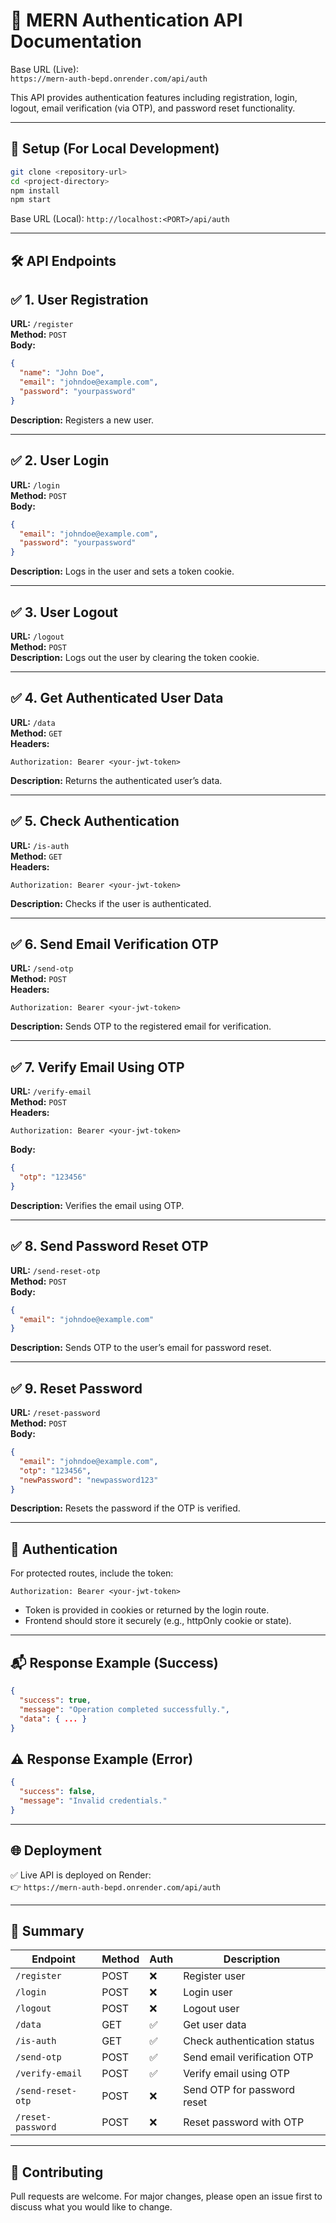 
# 📌 MERN Authentication API Documentation

Base URL (Live):  
`https://mern-auth-bepd.onrender.com/api/auth`

This API provides authentication features including registration, login, logout, email verification (via OTP), and password reset functionality.

---

## 🚀 **Setup (For Local Development)**
```bash
git clone <repository-url>
cd <project-directory>
npm install
npm start
```
Base URL (Local): `http://localhost:<PORT>/api/auth`

---

## 🛠 **API Endpoints**

## ✅ **1. User Registration**
**URL:** `/register`  
**Method:** `POST`  
**Body:**
```json
{
  "name": "John Doe",
  "email": "johndoe@example.com",
  "password": "yourpassword"
}
```
**Description:** Registers a new user.

---

## ✅ **2. User Login**
**URL:** `/login`  
**Method:** `POST`  
**Body:**
```json
{
  "email": "johndoe@example.com",
  "password": "yourpassword"
}
```
**Description:** Logs in the user and sets a token cookie.

---

## ✅ **3. User Logout**
**URL:** `/logout`  
**Method:** `POST`  
**Description:** Logs out the user by clearing the token cookie.

---

## ✅ **4. Get Authenticated User Data**
**URL:** `/data`  
**Method:** `GET`  
**Headers:**
```
Authorization: Bearer <your-jwt-token>
```
**Description:** Returns the authenticated user’s data.

---

## ✅ **5. Check Authentication**
**URL:** `/is-auth`  
**Method:** `GET`  
**Headers:**
```
Authorization: Bearer <your-jwt-token>
```
**Description:** Checks if the user is authenticated.

---

## ✅ **6. Send Email Verification OTP**
**URL:** `/send-otp`  
**Method:** `POST`  
**Headers:**
```
Authorization: Bearer <your-jwt-token>
```
**Description:** Sends OTP to the registered email for verification.

---

## ✅ **7. Verify Email Using OTP**
**URL:** `/verify-email`  
**Method:** `POST`  
**Headers:**
```
Authorization: Bearer <your-jwt-token>
```
**Body:**
```json
{
  "otp": "123456"
}
```
**Description:** Verifies the email using OTP.

---

## ✅ **8. Send Password Reset OTP**
**URL:** `/send-reset-otp`  
**Method:** `POST`  
**Body:**
```json
{
  "email": "johndoe@example.com"
}
```
**Description:** Sends OTP to the user’s email for password reset.

---

## ✅ **9. Reset Password**
**URL:** `/reset-password`  
**Method:** `POST`  
**Body:**
```json
{
  "email": "johndoe@example.com",
  "otp": "123456",
  "newPassword": "newpassword123"
}
```
**Description:** Resets the password if the OTP is verified.

---

## 🔐 **Authentication**
For protected routes, include the token:
```
Authorization: Bearer <your-jwt-token>
```
- Token is provided in cookies or returned by the login route.
- Frontend should store it securely (e.g., httpOnly cookie or state).

---

## 📬 **Response Example (Success)**
```json
{
  "success": true,
  "message": "Operation completed successfully.",
  "data": { ... }
}
```

## ⚠️ **Response Example (Error)**
```json
{
  "success": false,
  "message": "Invalid credentials."
}
```

---

## 🌐 **Deployment**
✅ Live API is deployed on Render:  
👉 `https://mern-auth-bepd.onrender.com/api/auth`

---

## 📄 **Summary**
| Endpoint              | Method | Auth | Description                             |
|-----------------------|-------|------|-----------------------------------------|
| `/register`           | POST  | ❌   | Register user                           |
| `/login`              | POST  | ❌   | Login user                              |
| `/logout`             | POST  | ❌   | Logout user                             |
| `/data`               | GET   | ✅   | Get user data                           |
| `/is-auth`            | GET   | ✅   | Check authentication status             |
| `/send-otp`           | POST  | ✅   | Send email verification OTP             |
| `/verify-email`       | POST  | ✅   | Verify email using OTP                  |
| `/send-reset-otp`     | POST  | ❌   | Send OTP for password reset             |
| `/reset-password`     | POST  | ❌   | Reset password with OTP                 |

---

## 🤝 **Contributing**
Pull requests are welcome. For major changes, please open an issue first to discuss what you would like to change.
